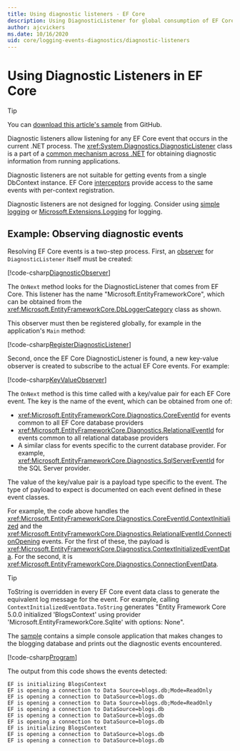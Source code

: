 ```yaml
---
title: Using diagnostic listeners - EF Core
description: Using DiagnosticListener for global consumption of EF Core diagnostics
author: ajcvickers
ms.date: 10/16/2020
uid: core/logging-events-diagnostics/diagnostic-listeners
---
```


# Using Diagnostic Listeners in EF Core

> [!TIP]
> You can [download this article's sample](https://github.com/dotnet/EntityFramework.Docs/tree/master/samples/core/Miscellaneous/DiagnosticListeners) from GitHub.

Diagnostic listeners allow listening for any EF Core event that occurs in the current .NET process. The <xref:System.Diagnostics.DiagnosticListener> class is a part of a [common mechanism across .NET](https://github.com/dotnet/runtime/blob/master/src/libraries/System.Diagnostics.DiagnosticSource/src/DiagnosticSourceUsersGuide.md) for obtaining diagnostic information from running applications.

Diagnostic listeners are not suitable for getting events from a single DbContext instance. EF Core [interceptors](xref:core/logging-events-diagnostics/interceptors) provide access to the same events with per-context registration.

Diagnostic listeners are not designed for logging. Consider using [simple logging](xref:core/logging-events-diagnostics/simple-logging) or [Microsoft.Extensions.Logging](xref:core/logging-events-diagnostics/extensions-logging) for logging.

## Example: Observing diagnostic events

Resolving EF Core events is a two-step process. First, an [observer](/dotnet/standard/events/observer-design-pattern) for `DiagnosticListener` itself must be created:

<!--
public class DiagnosticObserver : IObserver<DiagnosticListener>
{
    public void OnCompleted() 
        => throw new NotImplementedException();
    
    public void OnError(Exception error) 
        => throw new NotImplementedException();

    public void OnNext(DiagnosticListener value)
    {
        if (value.Name == DbLoggerCategory.Name) // "Microsoft.EntityFrameworkCore"
        {
            value.Subscribe(new KeyValueObserver());
        }
    }
}
-->
[!code-csharp[DiagnosticObserver](../../../samples/core/Miscellaneous/DiagnosticListeners/Program.cs?name=DiagnosticObserver)]

The `OnNext` method looks for the DiagnosticListener that comes from EF Core. This listener has the name "Microsoft.EntityFrameworkCore", which can be obtained from the <xref:Microsoft.EntityFrameworkCore.DbLoggerCategory> class as shown.

This observer must then be registered globally, for example in the application's `Main` method:

<!--
        DiagnosticListener.AllListeners.Subscribe(new DiagnosticObserver());
-->
[!code-csharp[RegisterDiagnosticListener](../../../samples/core/Miscellaneous/DiagnosticListeners/Program.cs?name=RegisterDiagnosticListener)]

Second, once the EF Core DiagnosticListener is found, a new key-value observer is created to subscribe to the actual EF Core events. For example:

<!--
public class KeyValueObserver : IObserver<KeyValuePair<string, object>>
{
    public void OnCompleted() 
        => throw new NotImplementedException();
    
    public void OnError(Exception error) 
        => throw new NotImplementedException();

    public void OnNext(KeyValuePair<string, object> value)
    {
        if (value.Key == CoreEventId.ContextInitialized.Name)
        {
            var payload = (ContextInitializedEventData)value.Value;
            Console.WriteLine($"EF is initializing {payload.Context.GetType().Name} ");
        }

        if (value.Key == RelationalEventId.ConnectionOpening.Name)
        {
            var payload = (ConnectionEventData)value.Value;
            Console.WriteLine($"EF is opening a connection to {payload.Connection.ConnectionString} ");
        }
    }
}
-->
[!code-csharp[KeyValueObserver](../../../samples/core/Miscellaneous/DiagnosticListeners/Program.cs?name=KeyValueObserver)]

The `OnNext` method is this time called with a key/value pair for each EF Core event. The key is the name of the event, which can be obtained from one of:

* <xref:Microsoft.EntityFrameworkCore.Diagnostics.CoreEventId> for events common to all EF Core database providers
* <xref:Microsoft.EntityFrameworkCore.Diagnostics.RelationalEventId> for events common to all relational database providers
* A similar class for events specific to the current database provider. For example, <xref:Microsoft.EntityFrameworkCore.Diagnostics.SqlServerEventId> for the SQL Server provider.

The value of the key/value pair is a payload type specific to the event. The type of payload to expect is documented on each event defined in these event classes.

For example, the code above handles the <xref:Microsoft.EntityFrameworkCore.Diagnostics.CoreEventId.ContextInitialized> and the <xref:Microsoft.EntityFrameworkCore.Diagnostics.RelationalEventId.ConnectionOpening> events. For the first of these, the payload is <xref:Microsoft.EntityFrameworkCore.Diagnostics.ContextInitializedEventData>. For the second, it is <xref:Microsoft.EntityFrameworkCore.Diagnostics.ConnectionEventData>.

> [!TIP]
> ToString is overridden in every EF Core event data class to generate the equivalent log message for the event. For example, calling `ContextInitializedEventData.ToString` generates "Entity Framework Core 5.0.0 initialized 'BlogsContext' using provider 'Microsoft.EntityFrameworkCore.Sqlite' with options: None".

The [sample](https://github.com/dotnet/EntityFramework.Docs/tree/master/samples/core/Miscellaneous/DiagnosticListeners) contains a simple console application that makes changes to the blogging database and prints out the diagnostic events encountered.

<!--
    public static void Main()
    {
        #region RegisterDiagnosticListener
        DiagnosticListener.AllListeners.Subscribe(new DiagnosticObserver());
        #endregion
        
        using (var context = new BlogsContext())
        {
            context.Database.EnsureDeleted();
            context.Database.EnsureCreated();
            
            context.Add(
                new Blog
                {
                    Name = "EF Blog",
                    Posts =
                    {
                        new Post { Title = "EF Core 3.1!" },
                        new Post { Title = "EF Core 5.0!" }
                    }
                });

            context.SaveChanges();
        }

        using (var context = new BlogsContext())
        {
            var blog = context.Blogs.Include(e => e.Posts).Single();

            blog.Name = "EF Core Blog";
            context.Remove(blog.Posts.First());
            blog.Posts.Add(new Post { Title = "EF Core 6.0!" });

            context.SaveChanges();
        }
        #endregion
    }
-->
[!code-csharp[Program](../../../samples/core/Miscellaneous/DiagnosticListeners/Program.cs?name=Program)]

The output from this code shows the events detected:

```output
EF is initializing BlogsContext
EF is opening a connection to Data Source=blogs.db;Mode=ReadOnly
EF is opening a connection to DataSource=blogs.db
EF is opening a connection to Data Source=blogs.db;Mode=ReadOnly
EF is opening a connection to DataSource=blogs.db
EF is opening a connection to DataSource=blogs.db
EF is opening a connection to DataSource=blogs.db
EF is initializing BlogsContext
EF is opening a connection to DataSource=blogs.db
EF is opening a connection to DataSource=blogs.db
```
